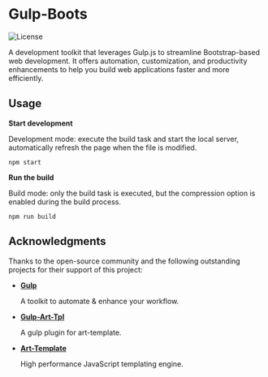 # Gulp-Boots

![License](https://img.shields.io/github/license/hizpro/gulp-boots)

A development toolkit that leverages Gulp.js to streamline Bootstrap-based web development. It offers automation, customization, and productivity enhancements to help you build web applications faster and more efficiently.

## Usage

**Start development**

Development mode: execute the build task and start the local server, automatically refresh the page when the file is modified.

```shell
npm start
```

**Run the build**

Build mode: only the build task is executed, but the compression option is enabled during the build process.

```shell
npm run build
```

## Acknowledgments

Thanks to the open-source community and the following outstanding projects for their support of this project:

- **[Gulp](https://gulpjs.com/)**

  A toolkit to automate & enhance your workflow.

- **[Gulp-Art-Tpl](https://www.npmjs.com/package/gulp-art-tpl)**

  A gulp plugin for art-template.

- **[Art-Template](https://aui.github.io/art-template)**

  High performance JavaScript templating engine.
